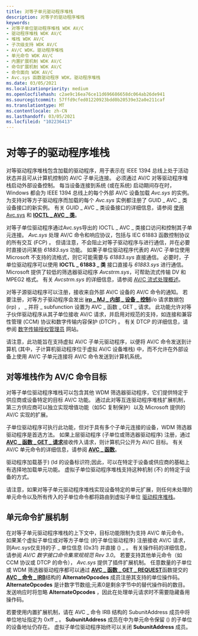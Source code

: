 ```yaml
---
title: 对等子单元驱动程序堆栈
description: 对等子的驱动程序堆栈
keywords:
- 对等子单位驱动程序堆栈 WDK AV/C
- 驱动程序堆栈 WDK AV/C
- 堆栈 WDK AV/C
- 子次级支持 WDK AV/C
- AV/C WDK，驱动程序堆栈
- 单元命令 WDK AV/C
- 内置扩展机制 WDK AV/C
- 命令扩展机制 WDK AV/C
- 命令面向 WDK AV/C
- Avc.sys 函数驱动程序 WDK，驱动程序堆栈
ms.date: 03/05/2021
ms.localizationpriority: medium
ms.openlocfilehash: c2ae9c16ea76ce11d696686658dc064ab26de941
ms.sourcegitcommit: 57ffd9cfed01220923bdd0b20539e32a0e211caf
ms.translationtype: MT
ms.contentlocale: zh-CN
ms.lasthandoff: 03/05/2021
ms.locfileid: "102236413"
---
```

# <a name="peer-subunit-driver-stack"></a>对等子的驱动程序堆栈

对等驱动程序堆栈包含加载的驱动程序，用于表示在 IEEE 1394 总线上处于活动状态并且可从计算机控制的 AV/C 子单元连接。 必须通过 AV/C 对等驱动程序堆栈启动外部设备控制。 每当设备连接到系统 (或在系统) 启动期间存在时，Windows 都会为 IEEE 1394 总线上的每个外部 AV/C 设备加载 *Avc.sys* 的实例。 为支持对等方子驱动程序而加载的每个 *Avc.sys* 实例都注册了 GUID \_ AVC \_ 类设备接口的新实例。 有关 GUID \_ AVC \_ 类设备接口的详细信息，请参阅 [使用 Avc.sys](using-avc-sys.md) 和 [**IOCTL \_ AVC \_ 类**](/windows-hardware/drivers/ddi/avc/ni-avc-ioctl_avc_class)。

对等子单位驱动程序通过Avc.sys导出的 IOCTL \_ AVC \_ 类接口访问和控制其子单元连接。 *Avc.sys* 处理 AV/C 命令和响应协议，包括与 IEC 61883 函数控制协议的所有交互 (FCP) 。 但请注意，不会阻止对等子驱动程序与进行通信，并在必要时直接访问某些 *61883.sys* 功能。 如果子单位驱动程序代表的 AV/C 子单位使用 Microsoft 不支持的流格式，则它可能需要与 *61883.sys* 直接通信。 必要时，子单位驱动程序可以使用 **IOCTL \_ 61883 \_ 类** 接口直接与 *61883.sys* 进行通信。 Microsoft 提供了较低的筛选器驱动程序 *Avcstrm.sys*，可帮助流式传输 DV 和 MPEG2 格式。 有关 *Avcstrm.sys* 的详细信息，请参阅 [AV/C 流式处理概述](av-c-streaming-overview.md)。

对等子源驱动程序可以注册，接收来自外部 AV/C 设备的 AV/C 命令的通知。 若要注册，对等方子驱动程序会发出 [**irp \_ MJ \_ 内部 \_ 设备 \_ 控制**](../kernel/irp-mj-internal-device-control.md)i/o 请求数据包 (irp) ，  \_ 并将 \_ subfunction 设置为 AVC \_ 函数 \_ GET \_ 请求。 此功能允许对等子伙伴驱动程序从其子单位接收 AV/C 请求，并启用对规范的支持，如连接和兼容性管理 (CCM) 协议和数字传输内容保护 (DTCP) 。 有关 DTCP 的详细信息，请参阅 [数字传输授权管理员](https://www.dtcp.com/) 网站。

请注意，此功能旨在支持虚拟 AV/C 子单元驱动程序，以便将 AV/C 命令发送到计算机 (其中，子计算机驱动程序位于虚拟 AV/C 设备堆栈) 中，而不允许在外部设备上使用 AV/C 子单元连接将 AV/C 命令发送到计算机系统。

## <a name="peer-stack-as-avc-command-target"></a>对等堆栈作为 AV/C 命令目标

对等子单位驱动程序堆栈可以包含其他 WDM 筛选器驱动程序，它们提供特定于供应商或设备特定的目标 AV/C 功能。 通过此对等互连驱动程序堆栈扩展机制，第三方供应商可以独立实现增值功能（如5C 复制保护）以及 Microsoft 提供的 AV/C 实现的扩展。

子单位驱动程序可执行此功能，但对于具有多个子单元连接的设备，WDM 筛选器驱动程序是首选方法。 如果上层驱动程序 (子单位或筛选器驱动程序) 注册，通过 [**AVC \_ 函数 \_ GET \_ 请求**](./avc-function-get-request.md)接收传入请求，则计算机只公开为 AV/C 目标。 有关 AV/C 单元命令的详细信息，请参阅 [**AVC \_ 函数**](/windows-hardware/drivers/ddi/avc/ne-avc-_tagavc_function)。

驱动程序加载基于)  (Id 的设备标识符;因此，可以在特定于设备或供应商的基础上有选择地加载单元功能。 虚拟子单位驱动程序堆栈支持这种机制 (不) 的特定于设备的方式。

请注意，如果对等子单元驱动程序堆栈实现设备特定的单元扩展，则任何未处理的单元命令以及所有传入的子单位命令都将路由到虚拟子单位 [驱动程序堆栈](virtual-subunit-driver-stack.md)。

## <a name="unit-command-extension-mechanism"></a>单元命令扩展机制

在对等子单元驱动程序堆栈的上下文中，目标功能限制为支持 AV/C 单元命令。 如果某个虚拟子单位或对等方子单位 (的子单位驱动程序) 注册接收 AV/C 请求，则Avc.sys仅支持的子 \_ 单位信息 (0x31) 并直接 () \_ 。 有关操作码的详细信息，请参阅 *AV/C 数字接口命令集常规规范 Rev 3.0*。 若要支持其他单元命令（如 CCM 协议或 DTCP 的命令）， *Avc.sys* 提供了插件扩展机制。 任意数量的子单位或 WDM 筛选器驱动程序都可以通过 [**AVC \_ 函数 \_ GET \_ REQUEST**](./avc-function-get-request.md)函数提交的 [**AVC \_ 命令 \_ IRB**](/windows-hardware/drivers/ddi/avc/ns-avc-_avc_command_irb)结构的 **AlternateOpcodes** 成员注册其支持的单位操作码。 **AlternateOpcodes** 是计数字节数组;元素0是剩余字节中的替代操作码的数目。 发送响应时将忽略 **AlternateOpcodes** ，因此在处理单元请求时不需要隐藏备用操作码。

若要使用内置扩展机制，请在 AVC  \_ 命令 IRB 结构的 SubunitAddress 成员中将单位地址指定为 0xff \_ 。 **SubunitAddress** 成员在中为单元命令保留 () 的子单位的设备地址仍存在。 虚拟子单位驱动程序始终可以关闭 **SubunitAddress** 成员。
